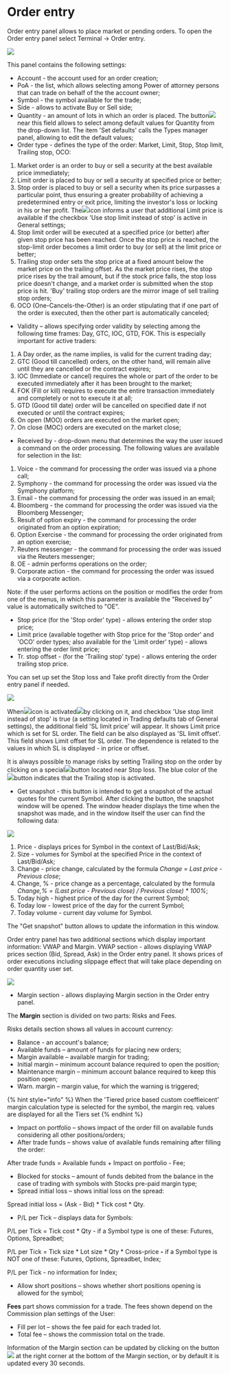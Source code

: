 # Order entry

Order entry panel allows to place market or pending orders. To open the Order entry panel select Terminal -&gt; Order entry.

![](../../../.gitbook/assets/windowsnew%20%281%29.jpg)

This panel contains the following settings:

* Account - the account used for an order creation;
* PoA - the list, which allows selecting among Power of attorney persons that can trade on behalf of the the account owner;
* Symbol - the symbol available for the trade;
* Side - allows to activate Buy or Sell side;
* Quantity - an amount of lots in which an order is placed. The button![](../../../.gitbook/assets/27.png)near this field allows to select among default values for Quantity from the drop-down list. The item 'Set defaults' calls the Types manager panel, allowing to edit the default values;
* Order type - defines the type of the order: Market, Limit, Stop, Stop limit, Trailing stop, OCO:

1. Market order is an order to buy or sell a security at the best available price immediately;
2. Limit order is placed to buy or sell a security at specified price or better;
3. Stop order is placed to buy or sell a security when its price surpasses a particular point, thus ensuring a greater probability of achieving a predetermined entry or exit price, limiting the investor's loss or locking in his or her profit. The![](../../../.gitbook/assets/info%20%281%29.png)icon informs a user that additional Limit price is available if the checkbox 'Use stop limit instead of stop' is active in General settings; 
4. Stop limit order will be executed at a specified price \(or better\) after given stop price has been reached. Once the stop price is reached, the stop-limit order becomes a limit order to buy \(or sell\) at the limit price or better;
5. Trailing stop order sets the stop price at a fixed amount below the market price on the trailing offset. As the market price rises, the stop price rises by the trail amount, but if the stock price falls, the stop loss price doesn't change, and a market order is submitted when the stop price is hit. 'Buy' trailing stop orders are the mirror image of sell trailing stop orders;
6. OCO \(One-Cancels-the-Other\) is an order stipulating that if one part of the order is executed, then the other part is automatically canceled;

*  Validity – allows specifying order validity by selecting among the following time frames: Day, GTC, IOC, GTD, FOK. This is especially important for active traders:

1. A Day order, as the name implies, is valid for the current trading day;
2. GTC \(Good till cancelled\) orders, on the other hand, will remain alive until they are cancelled or the contract expires;
3. IOC \(Immediate or cancel\) requires the whole or part of the order to be executed immediately after it has been brought to the market;
4. FOK \(Fill or kill\) requires to execute the entire transaction immediately and completely or not to execute it at all;
5. GTD \(Good till date\) order will be cancelled on specified date if not executed or until the contract expires;
6. On open \(MOO\) orders are executed on the market open; 
7. On close \(MOC\) orders are executed on the market close;

* Received by - drop-down menu that determines the way the user issued a command on the order processing. The following values are available for selection in the list:

1. Voice - the command for processing the order was issued via a phone call;
2. Symphony - the command for processing the order was issued via the Symphony platform;
3. Email - the command for processing the order was issued in an email;
4. Bloomberg - the command for processing the order was issued via the Bloomberg Messenger;
5. Result of option expiry - the command for processing the order originated from an option expiration;
6. Option Exercise - the command for processing the order originated from an option exercise;
7. Reuters messenger - the command for processing the order was issued via the Reuters messenger;
8. OE - admin performs operations on the order;
9. Corporate action - the command for processing the order was issued via a corporate action.

Note: if the user performs actions on the position or modifies the order from one of the menus, in which this parameter is available the "Received by" value is automatically switched to "OE".

* Stop price \(for the 'Stop order' type\) - allows entering the order stop price;
* Limit price \(available together with Stop price for the 'Stop order' and 'OCO' order types; also available for the 'Limit order' type\) - allows entering the order limit price;
* Tr. stop offset - \(for the 'Trailing stop' type\) - allows entering the order trailing stop price.

You can set up set the Stop loss and Take profit directly from the Order entry panel if needed. 

![](../../../.gitbook/assets/image%20%2821%29.png)

When![](https://lh3.googleusercontent.com/GorKXTd_KCxMmtRs3gRICVHDJL0cIa1C-Hdg8HtbUnSFtFRA0KIysRo9e1yeh5MPPm5YlfyGVlZqP3ypguEeRAf4xLeQ4p2xEVmACCNWu6ESLb8DBmUxuVWPOMLKOf7n8RcLnuqP)icon is activated![](https://lh4.googleusercontent.com/opZF6TnmrMrQ3ZY2SKJYsPgGYjxZbG1v_aTqzzFit9JfoDGzkx6eHrjRtgGByjNEI3n6NGQBKVmjMt-R2j12bQ7a0hGO-aYd7PrEBvkjGVmUWYCrZXSH951YAIOPqa_wcsQf2-lp)by clicking on it, and checkbox 'Use stop limit instead of stop' is true \(a setting located in Trading defaults tab of General settings\), the additional field 'SL limit price' will appear. It shows Limit price which is set for SL order. The field can be also displayed as 'SL limit offset'. This field shows Limit offset for SL order. The dependence is related to the values in which SL is displayed -  in price or offset.

It is always possible to manage risks by setting Trailing stop on the order by clicking on a special![](../../../.gitbook/assets/tr-stop-1.png)button located near Stop loss. The blue color of the![](../../../.gitbook/assets/tr-stop2%20%281%29.png)button indicates that the Trailing stop is activated.

* Get snapshot - this button is intended to get a snapshot of the actual quotes for the current Symbol. After clicking the button, the snapshot window will be opened. The window header displays the time when the snapshot was made, and in the window itself the user can find the following data:

![](../../../.gitbook/assets/windows_snap.png)

1. Price - displays prices for Symbol in the context of Last/Bid/Ask;
2. Size - volumes for Symbol at the specified Price in the context of Last/Bid/Ask;
3. Change - price change, calculated by the formula _Change = Last price - Previous close_;
4. Change, % - price change as a percentage, calculated by the formula _Change,% = \(Last price - Previous close\) / Previous close\) \* 100%_;
5. Today high - highest price of the day for the current Symbol;
6. Today low - lowest price of the day for the current Symbol;
7. Today volume - current day volume for Symbol.

The "Get snapshot" button allows to update the information in this window.

Order entry panel has two additional sections which display important information: VWAP and Margin. VWAP section - allows displaying VWAP prices section \(Bid, Spread, Ask\) in the Order entry panel. It shows prices of order executions including slippage effect that will take place depending on order quantity user set.

![](../../../.gitbook/assets/29%20%281%29.png)

* Margin section - allows displaying Margin section in the Order entry panel.

The **Margin** section is divided on two parts: Risks and Fees.

Risks details section shows all values in account currency:

* Balance - an account's balance;
* Available funds – amount of funds for placing new orders;
* Margin available – available margin for trading;
* Initial margin – minimum account balance required to open the position;
* Maintenance margin – minimum account balance required to keep this position open;
* Warn. margin  – margin value, for which the warning is triggered;

{% hint style="info" %}
When the 'Tiered price based custom coeffieicent' margin calculation type is selected for the symbol, the margin req. values are displayed for all the Tiers set
{% endhint %}

* Impact on portfolio – shows impact of the order fill on available funds considering all other positions/orders;
* After trade funds – shows value of available funds remaining after filling the order:

After trade funds = Available funds + Impact on portfolio - Fee;

* Blocked for stocks – amount of funds debited from the balance in the case of trading with symbols with Stocks pre-paid margin type;
* Spread initial loss – shows initial loss on the spread:

Spread initial loss = \(Ask - Bid\) \* Tick cost \* Qty.

* P/L per Tick – displays data for Symbols:

P/L per Tick = Tick cost \* Qty - if a Symbol type is one of these: Futures, Options, Spreadbet;

P/L per Tick = Tick size \* Lot size \* Qty \* Cross-price **-** if a Symbol type is NOT one of these: Futures, Options, Spreadbet, Index;

P/L per Tick - no information for Index;

* Allow short positions – shows whether short positions opening is allowed for the symbol; 

**Fees** part shows commission for a trade. The fees shown depend on the Commission plan settings of the User:

* Fill per lot – shows the fee paid for each traded lot.
* Total fee – shows the commission total on the trade. 

Information of the Margin section can be updated by clicking on the button![](../../../.gitbook/assets/30.png)at the right corner at the bottom of the Margin section, or by default it is updated every 30 seconds.

